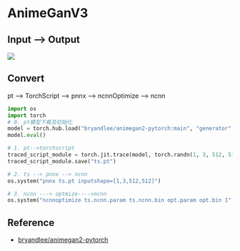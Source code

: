 # AnimeGanV3

## Input --> Output

![](https://user-images.githubusercontent.com/26464535/142294796-54394a4a-a566-47a1-b9ab-4e715b901442.gif)

## Convert 

pt --> TorchScript --> pnnx --> ncnnOptimize --> ncnn

```python
import os
import torch
# 0. pt模型下载及初始化
model = torch.hub.load("bryandlee/animegan2-pytorch:main", "generator", pretrained="face_paint_512_v2")
model.eval()

# 1. pt-->torchscript
traced_script_module = torch.jit.trace(model, torch.randn(1, 3, 512, 512))
traced_script_module.save("ts.pt")

# 2. ts --> pnnx --> ncnn
os.system("pnnx ts.pt inputshape=[1,3,512,512]")

# 3. ncnn ---> optmize---->ncnn
os.system("ncnnoptimize ts.ncnn.param ts.ncnn.bin opt.param opt.bin 1")  # 数字0 代表fp32 ；1代表fp16
```


## Reference

- [bryandlee/animegan2-pytorch](https://github.com/bryandlee/animegan2-pytorch)


